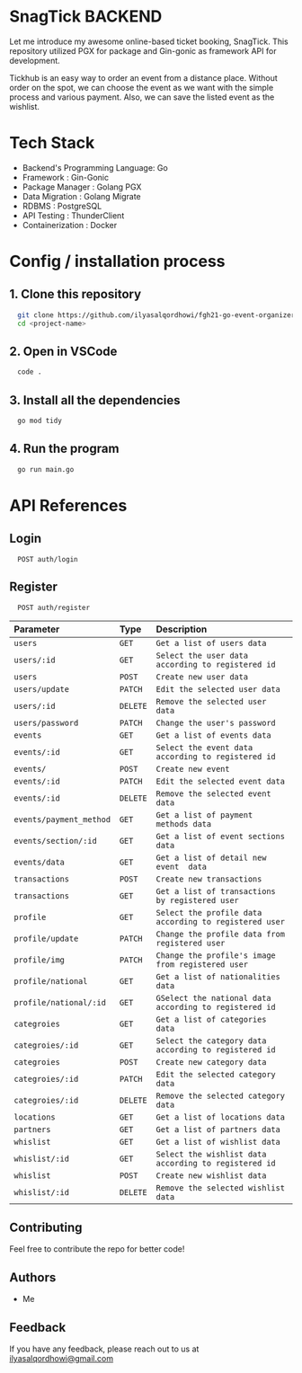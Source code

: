 # SnagTick BACKEND

Let me introduce my awesome online-based ticket booking, SnagTick. This repository utilized PGX for package and Gin-gonic as framework API for development.

Tickhub is an easy way to order an event from a distance place. Without order on the spot, we can choose the event as we want with the simple process and various payment. Also, we can save the listed event as the wishlist.

# Tech Stack

- Backend's Programming Language: Go
- Framework : Gin-Gonic
- Package Manager : Golang PGX
- Data Migration : Golang Migrate
- RDBMS : PostgreSQL
- API Testing : ThunderClient
- Containerization : Docker

# Config / installation process

## 1. Clone this repository

```sh
  git clone https://github.com/ilyasalqordhowi/fgh21-go-event-organizer.git
  cd <project-name>
```

## 2. Open in VSCode

```sh
  code .
```

## 3. Install all the dependencies

```sh
  go mod tidy
```

## 4. Run the program

```sh
  go run main.go
```

# API References

## Login

```http
  POST auth/login
```

## Register

```http
  POST auth/register
```

| Parameter               | Type     | Description                                            |
| :---------------------- | :------- | :----------------------------------------------------- |
| `users`                 | `GET`    | `Get a list of users data`                             |
| `users/:id`             | `GET`    | `Select the user data according to registered id`      |
| `users`                 | `POST`   | `Create new user data`                                 |
| `users/update`          | `PATCH`  | `Edit the selected user data`                          |
| `users/:id`             | `DELETE` | `Remove the selected user data`                        |
| `users/password`        | `PATCH`  | `Change the user's password`                           |
| `events`                | `GET`    | `Get a list of events data`                            |
| `events/:id`            | `GET`    | `Select the event data according to registered id`     |
| `events/`               | `POST`   | `Create new event`                                     |
| `events/:id`            | `PATCH`  | `Edit the selected event data`                         |
| `events/:id`            | `DELETE` | `Remove the selected event data`                       |
| `events/payment_method` | `GET`    | `Get a list of payment methods data`                   |
| `events/section/:id`    | `GET`    | `Get a list of event sections data`                    |
| `events/data`           | `GET`    | `Get a list of detail new event  data`                 |
| `transactions`          | `POST`   | `Create new transactions`                              |
| `transactions`          | `GET`    | `Get a list of transactions by registered user`        |
| `profile`               | `GET`    | `Select the profile data according to registered user` |
| `profile/update`        | `PATCH`  | `Change the profile data from registered user`         |
| `profile/img`           | `PATCH`  | `Change the profile's image  from registered user`     |
| `profile/national`      | `GET`    | `Get a list of nationalities data`                     |
| `profile/national/:id`  | `GET`    | `GSelect the national data according to registered id` |
| `categroies`            | `GET`    | `Get a list of categories data`                        |
| `categroies/:id`        | `GET`    | `Select the category data according to registered id`  |
| `categroies`            | `POST`   | `Create new category data`                             |
| `categroies/:id`        | `PATCH`  | `Edit the selected category data`                      |
| `categroies/:id`        | `DELETE` | `Remove the selected category data`                    |
| `locations`             | `GET`    | `Get a list of locations data`                         |
| `partners`              | `GET`    | `Get a list of partners data`                          |
| `whislist`              | `GET`    | `Get a list of wishlist data`                          |
| `whislist/:id`          | `GET`    | `Select the wishlist data according to registered id`  |
| `whislist`              | `POST`   | `Create new wishlist data`                             |
| `whislist/:id`          | `DELETE` | `Remove the selected wishlist data`                    |

## Contributing

Feel free to contribute the repo for better code!

## Authors

- Me

## Feedback

If you have any feedback, please reach out to us at ilyasalqordhowi@gmail.com
